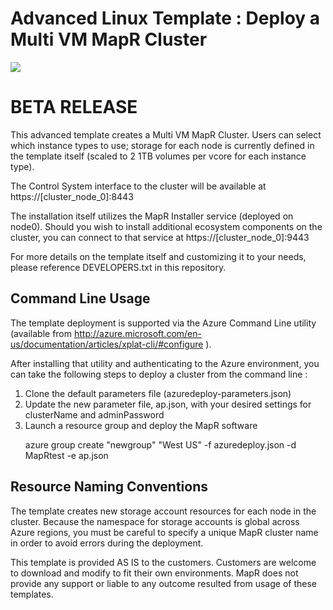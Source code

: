 # Advanced Linux Template : Deploy a Multi VM MapR Cluster

<a href="https://azuredeploy.net/" target="_blank">
    <img src="http://azuredeploy.net/deploybutton.png"/>
</a>


<h1>
BETA RELEASE
</h1>

This advanced template creates a Multi VM MapR Cluster.  Users can 
select which instance types to use; storage for each node is 
currently defined in the template itself (scaled to 2 1TB volumes 
per vcore for each instance type).

The Control System interface to the cluster will be available at
    https://[cluster_node_0]:8443

The installation itself utilizes the MapR Installer service
(deployed on node0).   Should you wish to install additional
ecosystem components on the cluster, you can connect to that 
service at 
    https://[cluster_node_0]:9443

For more details on the template itself and customizing it to your
needs, please reference DEVELOPERS.txt in this repository.
<h2>
Command Line Usage
</h2>

The template deployment is supported via the Azure Command Line 
utility (available from 
http://azure.microsoft.com/en-us/documentation/articles/xplat-cli/#configure ).

After installing that utility and authenticating to the Azure
environment, you can take the following steps to deploy a cluster
from the command line :
<ol>
<li>
Clone the default parameters file (azuredeploy-parameters.json) 
</li>
<li>
Update the new parameter file, ap.json, with your desired settings
for clusterName and adminPassword
</li>
<li>
Launch a resource group and deploy the MapR software
<p>
azure group create "newgroup" "West US" -f azuredeploy.json -d MapRtest  -e ap.json
</p
</li>
</ol>

<h2>
Resource Naming Conventions
</h2>

The template creates new storage account resources for each node in 
the cluster.   Because the namespace for storage accounts is global
across Azure regions, you must be careful to specify a unique MapR
cluster name in order to avoid errors during the deployment.

This template is provided AS IS to the customers. Customers are welcome to
download and modify to fit their own environments. MapR does not provide
any support or liable to any outcome resulted from usage of these templates.
